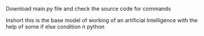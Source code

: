 Download main.py file and check the source code for commands 

Inshort this is the base model of working of an artificial Intelligence with the help of some if else condition n python
